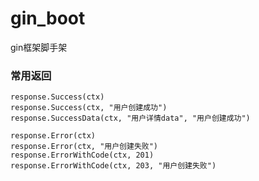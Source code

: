 # gin_boot
gin框架脚手架



### 常用返回
```
response.Success(ctx)
response.Success(ctx, "用户创建成功")
response.SuccessData(ctx, "用户详情data", "用户创建成功")

response.Error(ctx)
response.Error(ctx, "用户创建失败")
response.ErrorWithCode(ctx, 201)
response.ErrorWithCode(ctx, 203, "用户创建失败")
```
    